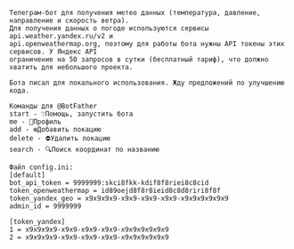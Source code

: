     Телеграм-бот для получения метео данных (температура, давление, направление и скорость ветра). 
    Для получения данных о погоде используются сервисы api.weather.yandex.ru/v2 и
    api.openweathermap.org, поэтому для работы бота нужны API токены этих сервисов. У Яндекс API
    ограничение на 50 запросов в сутки (бесплатный тариф), что должно хватить для небольшого проекта.

    Бота писал для локального использования. Жду предложений по улучшению кода.
    
    Команды для @BotFather
    start - ❔Помощь, запустить бота
    me - 👤Профиль
    add - ❇️Добавить локацию
    delete - ⛔️Удалить локацию
    search - 🔍Поиск координат по названию

    Файл config.ini:
    [default]
    bot_api_token = 9999999:skci8fkk-kdif8f8riei8c8cid
    token_openweathermap = id89oejd8f8r8ieid8c8d8riri8f8f
    token_yandex_geo = x9x9x9x9-x9x9-x9x9-x9x9-x9x9x9x9x9x9
    admin_id = 9999999

    [token_yandex]
    1 = x9x9x9x9-x9x9-x9x9-x9x9-x9x9x9x9x9x9
    2 = x9x9x9x9-x9x9-x9x9-x9x9-x9x9x9x9x9x9